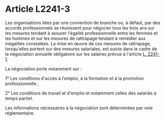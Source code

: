 # Article L2241-3

Les organisations liées par une convention de branche ou, à défaut, par des accords professionnels se réunissent pour négocier tous les trois ans sur les mesures tendant à assurer l'égalité professionnelle entre les femmes et les hommes et sur les mesures de rattrapage tendant à remédier aux inégalités constatées. La mise en œuvre de ces mesures de rattrapage, lorsqu'elles portent sur des mesures salariales, est suivie dans le cadre de la négociation annuelle obligatoire sur les salaires prévue à l'article [L. 2241-1][1]. 

La négociation porte notamment sur : 

1° Les conditions d'accès à l'emploi, à la formation et à la promotion professionnelle ; 

2° Les conditions de travail et d'emploi et notamment celles des salariés à temps partiel. 

Les informations nécessaires à la négociation sont déterminées par voie réglementaire.

 [1]: /affichCodeArticle.do?cidTexte=LEGITEXT000006072050&idArticle=LEGIARTI000029336884&dateTexte=&categorieLien=id